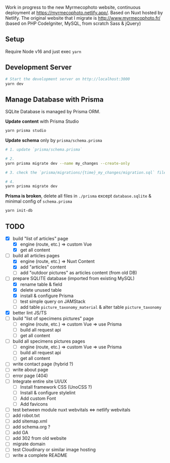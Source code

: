 Work in progress to the new Myrmecophoto website, continuous deployment at https://myrmecophoto.netlify.app/. Based on Nuxt hosted by Netlify. The original website that I migrate is http://www.myrmecophoto.fr/ (based on PHP CodeIgniter, MySQL, from scratch Sass & jQuery)

## Setup

Require Node v16 and just exec `yarn`

## Development Server

```bash
# Start the development server on http://localhost:3000
yarn dev
```

## Manage Database with Prisma

SQLite Database is managed by Prisma ORM.

**Update content** with Prisma Studio

```bash
yarn prisma studio
```

**Update schema** only by `prisma/schema.prisma`

```bash
# 1. update `prisma/schema.prisma`

# 2.
yarn prisma migrate dev --name my_changes --create-only

# 3. check the `prisma/migrations/{time}_my_changes/migration.sql` file & update if necessary

# 4.
yarn prisma migrate dev
```

**Prisma is broken**, delete all files in `./prisma` except `database.sqlite` & minimal config of `schema.prisma`

```bash
yarn init-db
```

## TODO

- [x] build "list of articles" page
  - [x] engine (route, etc.) => custom Vue
  - [x] get all content
- [ ] build all articles pages
  - [x] engine (route, etc.) => Nuxt Content
  - [x] add "articles" content
  - [ ] add "outdoor pictures" as articles content (from old DB)
- [ ] prepare SQLITE database (imported from existing MySQL)
  - [x] rename table & field
  - [x] delete unused table
  - [x] install & configure Prisma
  - [ ] test simple query on JAMStack
  - [ ] add table `picture_taxonomy_material` & alter table `picture_taxonomy`
- [x] better lint JS/TS
- [ ] build "list of specimens pictures" page 
  - [ ] engine (route, etc.) => custom Vue => use Prisma
  - [ ] build all request api
  - [ ] get all content
- [ ] build all specimens pictures pages
  - [ ] engine (route, etc.) => custom Vue => use Prisma
  - [ ] build all request api
  - [ ] get all content
- [ ] write contact page (hybrid ?)
- [ ] write about page
- [ ] error page (404)
- [ ] Integrate entire site UI/UX
  - [ ] Install framework CSS (UnoCSS ?)
  - [ ] Install & configure stylelint
  - [ ] Add custom Font
  - [ ] Add favicons
- [ ] test between module nuxt webvitals <=> netlify webvitals
- [ ] add robot.txt
- [ ] add sitemap.xml
- [ ] add schema.org ?
- [ ] add GA
- [ ] add 302 from old website
- [ ] migrate domain
- [ ] test Cloudinary or similar image hosting
- [ ] write a complete README
